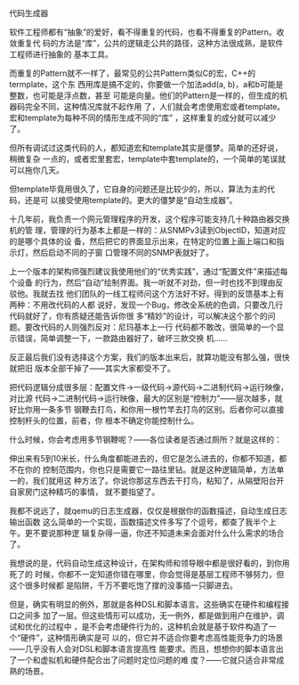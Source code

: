     
代码生成器

软件工程师都有“抽象”的爱好，看不得重复的代码，也看不得重复的Pattern。收敛重复代
码的方法是“库”，公共的逻辑走公共的路径，这种方法很成熟，是软件工程师进行抽象的
基本工具。

而重复的Pattern就不一样了，最常见的公共Pattern类似C的宏，C++的termplate，这个东
西用库是搞不定的，你要做一个加法add(a, b)，a和b可能是整数，也可能是浮点数，甚至
可能是向量。他们的Pattern是一样的，但生成的机器码完全不同，这种情况库就不起作用
了，人们就会考虑使用宏或者template。宏和template为每种不同的情形生成不同的“库”
，这样重复的成分就可以减少了。

但所有调试过这类代码的人，都知道宏和template其实是僵梦。简单的还好说，稍微复杂
一点的，或者宏里套宏，template中套template的，一个简单的笔误就可以拖你几天。

但template毕竟用很久了，它自身的问题还是比较少的，所以，算法为主的代码，还是可
以接受使用template的。更大的僵梦是“自动生成器”。

十几年前，我负责一个网元管理程序的开发，这个程序可能支持几十种路由器交换机的管
理，管理的行为基本上都是一样的：从SNMPv3读到ObjectID，知道对应的是哪个具体的设
备，然后把它的界面显示出来，在特定的位置上画上端口和指示灯，然后启动不同的子窗
口管理不同的SNMP表就好了。

上一个版本的架构师强烈建议我使用他们的“优秀实践”，通过“配置文件”来描述每个设备
的行为，然后“自动”绘制界面。我一听就不对劲，但一时也找不到理由反驳他。我就去找
他们团队的一线工程师问这个方法好不好。得到的反馈基本上有两种：不用改代码的人都
说好，发现一个Bug，修改全系统的色调，只要改几行代码就好了，你有质疑还能告诉你很
多“精妙”的设计，可以解决这个那个的问题。要改代码的人则强烈反对：尼玛基本上一行
代码都不敢改，很简单的一个显示错误，简单调整一下，一款路由器好了，破坏三款交换
机……

反正最后我们没有选择这个方案，我们的版本出来后，就算功能没有那么强，很快就把旧
版本全部干掉了——其实大家都受不了。

把代码逻辑分成很多层：配置文件->一级代码->源代码->二进制代码->运行映像，对比源
代码->二进制代码->运行映像，最大的区别是“控制力”——层次越多，就好比你用一条多节
钢鞭去打鸟，和你用一根竹竿去打鸟的区别。后者你可以直接控制杆头的位置，前者，你
根本不确定你能控制什么。

什么时候，你会考虑用多节钢鞭呢？——各位读者是否通过厕所？就是这样的：

伸出来有5到10米长，什么角度都能进去的，但它是怎么进去的，你都不知道，都不在你的
控制范围内，你也只是需要它一路往里钻。就是这种逻辑简单，方法单一的，我们就用这
种方法了。你说你那这东西去干打鸟，粘知了，从隔壁阳台开自家房门这种精巧的事情，
就不要指望了。

我都不说远了，就qemu的日志生成器，仅仅是根据你的函数描述，自动生成日志输出函数
这么简单的一个实现，函数描述文件多写了个逗号，都查了我半个上午。更不要说那种逻
辑复杂得一逼，你还不知道未来会面对什么什么需求的场合了。

我想说的是，代码自动生成这种设计，在架构师和领导眼中都是很好看的，到你用死了的
时候，你都不一定知道你错在哪里，你会觉得是基层工程师不够努力，但这个很多时候都
是陷阱，千万不要吃饱了撑的没事插一只脚进去。

但是，确实有明显的例外，那就是各种DSL和脚本语言。这些确实在硬件和编程接口之间多
加了一层。但这些情形可以成功，无一例外，都是做到用户在维护，调试和优化的过程中
，是不会考虑硬件行为的，这种机会就是基于软件构造了一个“硬件”，这种情形确实是可
以的，但它并不适合你要考虑高性能竞争力的场景——几乎没有人会对DSL和脚本语言提高性
能要求。而且，想想你的脚本语言出了一个和虚拟机和硬件配合出了问题时定位问题的难
度？——它就只适合非常成熟的场景。
